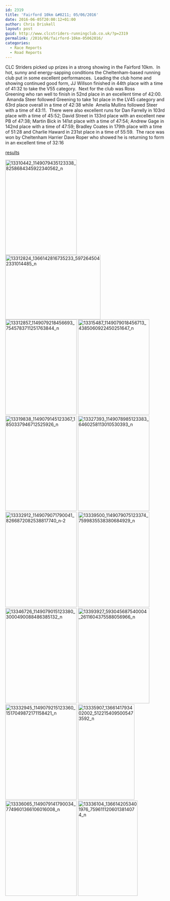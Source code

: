 ```yaml
---
id: 2319
title: 'Fairford 10km &#8211; 05/06/2016'
date: 2016-06-05T20:00:12+01:00
author: Chris Driskell
layout: post
guid: http://www.clcstriders-runningclub.co.uk/?p=2319
permalink: /2016/06/fairford-10km-05062016/
categories:
  - Race Reports
  - Road Reports
---
```

CLC Striders picked up prizes in a strong showing in the Fairford 10km.  In hot, sunny and energy-sapping conditions the Cheltenham-based running club put in some excellent performances.  Leading the club home and showing continued good form, JJ Willson finished in 44th place with a time of 41:32 to take the V55 category.  Next for the club was Ross Greening who ran well to finish in 52nd place in an excellent time of 42:00.  Amanda Steer followed Greening to take 1st place in the LV45 category and 63rd place overall in a time of 42:38 while  Amelia Mullins followed Steer with a time of 43:11.  There were also excellent runs for Dan Farrelly in 103rd place with a time of 45:52; David Street in 133rd place with an excellent new PB of 47:38; Martin Bick in 141st place with a time of 47:54; Andrew Gage in 142nd place with a time of 47:59; Bradley Coates in 179th place with a time of 51:28 and Charlie Haward in 231st place in a time of 55:59.  The race was won by Cheltenham Harrier Dave Roper who showed he is returning to form in an excellent time of 32:16

[results](http://dbmaxresults.co.uk/Results.aspx?CId=16421&RId=6124&EId=1)

[<img class="alignnone size-medium wp-image-2322" src="http://www.clcstriders-runningclub.co.uk/wplive/wp-content/uploads/2016/06/13310442_1149079435123338_8258684345922340562_n-225x300.jpg" alt="13310442_1149079435123338_8258684345922340562_n" width="225" height="300" srcset="http://www.clcstriders-runningclub.co.uk/wplive/wp-content/uploads/2016/06/13310442_1149079435123338_8258684345922340562_n-225x300.jpg 225w, http://www.clcstriders-runningclub.co.uk/wplive/wp-content/uploads/2016/06/13310442_1149079435123338_8258684345922340562_n.jpg 720w" sizes="(max-width: 225px) 100vw, 225px" />](http://www.clcstriders-runningclub.co.uk/wplive/wp-content/uploads/2016/06/13310442_1149079435123338_8258684345922340562_n.jpg) [<img class="alignnone size-medium wp-image-2323" src="http://www.clcstriders-runningclub.co.uk/wplive/wp-content/uploads/2016/06/13312824_1366142816735233_5972645042331014485_n-300x203.jpg" alt="13312824_1366142816735233_5972645042331014485_n" width="300" height="203" srcset="http://www.clcstriders-runningclub.co.uk/wplive/wp-content/uploads/2016/06/13312824_1366142816735233_5972645042331014485_n-300x203.jpg 300w, http://www.clcstriders-runningclub.co.uk/wplive/wp-content/uploads/2016/06/13312824_1366142816735233_5972645042331014485_n-768x520.jpg 768w, http://www.clcstriders-runningclub.co.uk/wplive/wp-content/uploads/2016/06/13312824_1366142816735233_5972645042331014485_n.jpg 960w" sizes="(max-width: 300px) 100vw, 300px" />](http://www.clcstriders-runningclub.co.uk/wplive/wp-content/uploads/2016/06/13312824_1366142816735233_5972645042331014485_n.jpg) [<img class="alignnone size-medium wp-image-2324" src="http://www.clcstriders-runningclub.co.uk/wplive/wp-content/uploads/2016/06/13312857_1149079218456693_7545783711251763844_n-225x300.jpg" alt="13312857_1149079218456693_7545783711251763844_n" width="225" height="300" srcset="http://www.clcstriders-runningclub.co.uk/wplive/wp-content/uploads/2016/06/13312857_1149079218456693_7545783711251763844_n-225x300.jpg 225w, http://www.clcstriders-runningclub.co.uk/wplive/wp-content/uploads/2016/06/13312857_1149079218456693_7545783711251763844_n.jpg 720w" sizes="(max-width: 225px) 100vw, 225px" />](http://www.clcstriders-runningclub.co.uk/wplive/wp-content/uploads/2016/06/13312857_1149079218456693_7545783711251763844_n.jpg) [<img class="alignnone size-medium wp-image-2325" src="http://www.clcstriders-runningclub.co.uk/wplive/wp-content/uploads/2016/06/13315487_1149079018456713_4385060922450251647_n-225x300.jpg" alt="13315487_1149079018456713_4385060922450251647_n" width="225" height="300" srcset="http://www.clcstriders-runningclub.co.uk/wplive/wp-content/uploads/2016/06/13315487_1149079018456713_4385060922450251647_n-225x300.jpg 225w, http://www.clcstriders-runningclub.co.uk/wplive/wp-content/uploads/2016/06/13315487_1149079018456713_4385060922450251647_n.jpg 720w" sizes="(max-width: 225px) 100vw, 225px" />](http://www.clcstriders-runningclub.co.uk/wplive/wp-content/uploads/2016/06/13315487_1149079018456713_4385060922450251647_n.jpg) [<img class="alignnone size-medium wp-image-2326" src="http://www.clcstriders-runningclub.co.uk/wplive/wp-content/uploads/2016/06/13319838_1149079145123367_1850337946712525926_n-225x300.jpg" alt="13319838_1149079145123367_1850337946712525926_n" width="225" height="300" srcset="http://www.clcstriders-runningclub.co.uk/wplive/wp-content/uploads/2016/06/13319838_1149079145123367_1850337946712525926_n-225x300.jpg 225w, http://www.clcstriders-runningclub.co.uk/wplive/wp-content/uploads/2016/06/13319838_1149079145123367_1850337946712525926_n.jpg 720w" sizes="(max-width: 225px) 100vw, 225px" />](http://www.clcstriders-runningclub.co.uk/wplive/wp-content/uploads/2016/06/13319838_1149079145123367_1850337946712525926_n.jpg) [<img class="alignnone size-medium wp-image-2327" src="http://www.clcstriders-runningclub.co.uk/wplive/wp-content/uploads/2016/06/13327393_1149078985123383_6460258113010530393_n-225x300.jpg" alt="13327393_1149078985123383_6460258113010530393_n" width="225" height="300" srcset="http://www.clcstriders-runningclub.co.uk/wplive/wp-content/uploads/2016/06/13327393_1149078985123383_6460258113010530393_n-225x300.jpg 225w, http://www.clcstriders-runningclub.co.uk/wplive/wp-content/uploads/2016/06/13327393_1149078985123383_6460258113010530393_n.jpg 720w" sizes="(max-width: 225px) 100vw, 225px" />](http://www.clcstriders-runningclub.co.uk/wplive/wp-content/uploads/2016/06/13327393_1149078985123383_6460258113010530393_n.jpg) [<img class="alignnone size-medium wp-image-2328" src="http://www.clcstriders-runningclub.co.uk/wplive/wp-content/uploads/2016/06/13332912_1149079071790041_8266872082538817740_n-2-225x300.jpg" alt="13332912_1149079071790041_8266872082538817740_n-2" width="225" height="300" srcset="http://www.clcstriders-runningclub.co.uk/wplive/wp-content/uploads/2016/06/13332912_1149079071790041_8266872082538817740_n-2-225x300.jpg 225w, http://www.clcstriders-runningclub.co.uk/wplive/wp-content/uploads/2016/06/13332912_1149079071790041_8266872082538817740_n-2.jpg 720w" sizes="(max-width: 225px) 100vw, 225px" />](http://www.clcstriders-runningclub.co.uk/wplive/wp-content/uploads/2016/06/13332912_1149079071790041_8266872082538817740_n-2.jpg) [<img class="alignnone size-medium wp-image-2334" src="http://www.clcstriders-runningclub.co.uk/wplive/wp-content/uploads/2016/06/13339500_1149079075123374_7599835538380684929_n-225x300.jpg" alt="13339500_1149079075123374_7599835538380684929_n" width="225" height="300" srcset="http://www.clcstriders-runningclub.co.uk/wplive/wp-content/uploads/2016/06/13339500_1149079075123374_7599835538380684929_n-225x300.jpg 225w, http://www.clcstriders-runningclub.co.uk/wplive/wp-content/uploads/2016/06/13339500_1149079075123374_7599835538380684929_n.jpg 720w" sizes="(max-width: 225px) 100vw, 225px" />](http://www.clcstriders-runningclub.co.uk/wplive/wp-content/uploads/2016/06/13339500_1149079075123374_7599835538380684929_n.jpg) [<img class="alignnone size-medium wp-image-2335" src="http://www.clcstriders-runningclub.co.uk/wplive/wp-content/uploads/2016/06/13346726_1149079015123380_3000490088486385132_n-225x300.jpg" alt="13346726_1149079015123380_3000490088486385132_n" width="225" height="300" srcset="http://www.clcstriders-runningclub.co.uk/wplive/wp-content/uploads/2016/06/13346726_1149079015123380_3000490088486385132_n-225x300.jpg 225w, http://www.clcstriders-runningclub.co.uk/wplive/wp-content/uploads/2016/06/13346726_1149079015123380_3000490088486385132_n.jpg 720w" sizes="(max-width: 225px) 100vw, 225px" />](http://www.clcstriders-runningclub.co.uk/wplive/wp-content/uploads/2016/06/13346726_1149079015123380_3000490088486385132_n.jpg) [<img class="alignnone size-medium wp-image-2336" src="http://www.clcstriders-runningclub.co.uk/wplive/wp-content/uploads/2016/06/13393927_593045687540004_2611604375588056966_n-225x300.jpg" alt="13393927_593045687540004_2611604375588056966_n" width="225" height="300" srcset="http://www.clcstriders-runningclub.co.uk/wplive/wp-content/uploads/2016/06/13393927_593045687540004_2611604375588056966_n-225x300.jpg 225w, http://www.clcstriders-runningclub.co.uk/wplive/wp-content/uploads/2016/06/13393927_593045687540004_2611604375588056966_n.jpg 720w" sizes="(max-width: 225px) 100vw, 225px" />](http://www.clcstriders-runningclub.co.uk/wplive/wp-content/uploads/2016/06/13393927_593045687540004_2611604375588056966_n.jpg)[<img class="alignnone size-medium wp-image-2330" src="http://www.clcstriders-runningclub.co.uk/wplive/wp-content/uploads/2016/06/13332945_1149079215123360_1517049872171158421_n-225x300.jpg" alt="13332945_1149079215123360_1517049872171158421_n" width="225" height="300" srcset="http://www.clcstriders-runningclub.co.uk/wplive/wp-content/uploads/2016/06/13332945_1149079215123360_1517049872171158421_n-225x300.jpg 225w, http://www.clcstriders-runningclub.co.uk/wplive/wp-content/uploads/2016/06/13332945_1149079215123360_1517049872171158421_n.jpg 720w" sizes="(max-width: 225px) 100vw, 225px" />](http://www.clcstriders-runningclub.co.uk/wplive/wp-content/uploads/2016/06/13332945_1149079215123360_1517049872171158421_n.jpg) [<img class="alignnone size-medium wp-image-2331" src="http://www.clcstriders-runningclub.co.uk/wplive/wp-content/uploads/2016/06/13335907_1366141793402002_5122154095005473592_n-178x300.jpg" alt="13335907_1366141793402002_5122154095005473592_n" width="178" height="300" srcset="http://www.clcstriders-runningclub.co.uk/wplive/wp-content/uploads/2016/06/13335907_1366141793402002_5122154095005473592_n-178x300.jpg 178w, http://www.clcstriders-runningclub.co.uk/wplive/wp-content/uploads/2016/06/13335907_1366141793402002_5122154095005473592_n.jpg 568w" sizes="(max-width: 178px) 100vw, 178px" />](http://www.clcstriders-runningclub.co.uk/wplive/wp-content/uploads/2016/06/13335907_1366141793402002_5122154095005473592_n.jpg) [<img class="alignnone size-medium wp-image-2332" src="http://www.clcstriders-runningclub.co.uk/wplive/wp-content/uploads/2016/06/13336065_1149079141790034_7749601366106016008_n-225x300.jpg" alt="13336065_1149079141790034_7749601366106016008_n" width="225" height="300" srcset="http://www.clcstriders-runningclub.co.uk/wplive/wp-content/uploads/2016/06/13336065_1149079141790034_7749601366106016008_n-225x300.jpg 225w, http://www.clcstriders-runningclub.co.uk/wplive/wp-content/uploads/2016/06/13336065_1149079141790034_7749601366106016008_n.jpg 720w" sizes="(max-width: 225px) 100vw, 225px" />](http://www.clcstriders-runningclub.co.uk/wplive/wp-content/uploads/2016/06/13336065_1149079141790034_7749601366106016008_n.jpg) [<img class="alignnone size-medium wp-image-2333" src="http://www.clcstriders-runningclub.co.uk/wplive/wp-content/uploads/2016/06/13336104_1366142053401976_7596111206013814074_n-188x300.jpg" alt="13336104_1366142053401976_7596111206013814074_n" width="188" height="300" srcset="http://www.clcstriders-runningclub.co.uk/wplive/wp-content/uploads/2016/06/13336104_1366142053401976_7596111206013814074_n-188x300.jpg 188w, http://www.clcstriders-runningclub.co.uk/wplive/wp-content/uploads/2016/06/13336104_1366142053401976_7596111206013814074_n.jpg 603w" sizes="(max-width: 188px) 100vw, 188px" />](http://www.clcstriders-runningclub.co.uk/wplive/wp-content/uploads/2016/06/13336104_1366142053401976_7596111206013814074_n.jpg)

&nbsp;

&nbsp;

&nbsp;